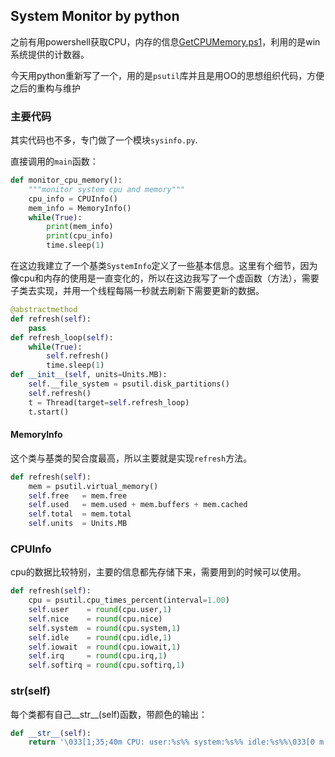 ## System Monitor by python
之前有用powershell获取CPU，内存的信息[GetCPUMemory.ps1](https://github.com/bearfly1990/PowerScript/blob/master/Powershell/5.1.X/GetCPUMemory.ps1)，利用的是win系统提供的计数器。

今天用python重新写了一个，用的是`psutil`库并且是用OO的思想组织代码，方便之后的重构与维护
### 主要代码
其实代码也不多，专门做了一个模块`sysinfo.py`.

直接调用的`main`函数：
```python
def monitor_cpu_memory():
    """monitor system cpu and memory"""
    cpu_info = CPUInfo()
    mem_info = MemoryInfo()
    while(True):
        print(mem_info)
        print(cpu_info)
        time.sleep(1)
```

在这边我建立了一个基类`SystemInfo`定义了一些基本信息。这里有个细节，因为像cpu和内存的使用是一直变化的，所以在这边我写了一个虚函数（方法），需要子类去实现，并用一个线程每隔一秒就去刷新下需要更新的数据。
```python
@abstractmethod
def refresh(self):
    pass
def refresh_loop(self):
    while(True):
        self.refresh()
        time.sleep(1)
def __init__(self, units=Units.MB):
    self.__file_system = psutil.disk_partitions()
    self.refresh()
    t = Thread(target=self.refresh_loop)
    t.start()
```
#### MemoryInfo
这个类与基类的契合度最高，所以主要就是实现`refresh`方法。
```python
def refresh(self):
    mem = psutil.virtual_memory()
    self.free   = mem.free
    self.used   = mem.used + mem.buffers + mem.cached
    self.total  = mem.total
    self.units  = Units.MB  
```
### CPUInfo
cpu的数据比较特别，主要的信息都先存储下来，需要用到的时候可以使用。
```python
def refresh(self):
    cpu = psutil.cpu_times_percent(interval=1.00)
    self.user    = round(cpu.user,1)
    self.nice    = round(cpu.nice)
    self.system  = round(cpu.system,1)
    self.idle    = round(cpu.idle,1)
    self.iowait  = round(cpu.iowait,1)
    self.irq     = round(cpu.irq,1)
    self.softirq = round(cpu.softirq,1) 
```
### __str__(self)
每个类都有自己__str__(self)函数，带颜色的输出：
```python
def __str__(self):
    return '\033[1;35;40m CPU: user:%s%% system:%s%% idle:%s%%\033[0 m' % (self.user, self.system, self.idle)
```

